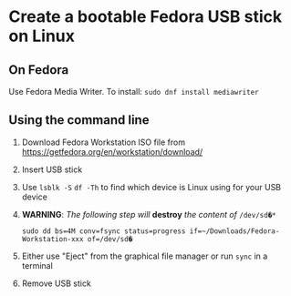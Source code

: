 # Create a bootable Fedora USB stick on Linux

## On Fedora

Use Fedora Media Writer. To install: `sudo dnf install mediawriter`

## Using the command line

1. Download Fedora Workstation ISO file from <https://getfedora.org/en/workstation/download/>

1. Insert USB stick

1. Use `lsblk -S` `df -Th` to find which device is Linux using for your USB device

1. **WARNING**: *The following step will* **destroy** *the content of* `/dev/sd�*`
    ```
    sudo dd bs=4M conv=fsync status=progress if=~/Downloads/Fedora-Workstation-xxx of=/dev/sd�
    ```

1. Either use "Eject" from the graphical file manager or run `sync` in a terminal

1. Remove USB stick
